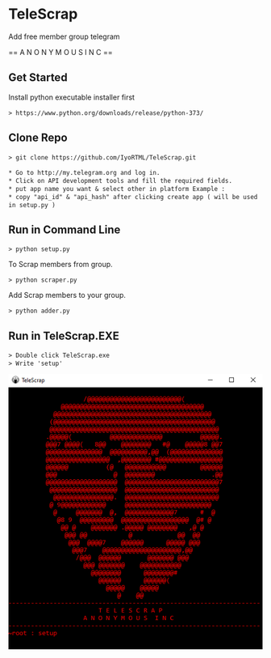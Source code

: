 # TeleScrap
Add free member group telegram

== A N O N Y M O U S  I N C ==

## Get Started
Install python executable installer first
```
> https://www.python.org/downloads/release/python-373/
```

## Clone Repo
```
> git clone https://github.com/IyoRTML/TeleScrap.git
```

```
* Go to http://my.telegram.org and log in.
* Click on API development tools and fill the required fields.
* put app name you want & select other in platform Example :
* copy "api_id" & "api_hash" after clicking create app ( will be used in setup.py )
```

## Run in Command Line
```
> python setup.py
```
To Scrap members from group.
```
> python scraper.py
```
Add Scrap members to your group.
```
> python adder.py
```

## Run in TeleScrap.EXE
```
> Double click TeleScrap.exe
> Write 'setup'
```

![Anonymous INC](https://github.com/IyoRTML/TeleScrap/blob/main/img/telescrap.jpg?raw=true)
